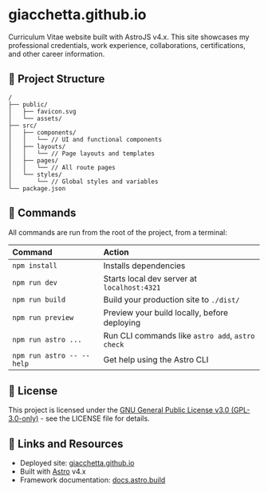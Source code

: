 # giacchetta.github.io

Curriculum Vitae website built with AstroJS v4.x. This site showcases my professional credentials, work experience, collaborations, certifications, and other career information.

## 🚀 Project Structure

```text
/
├── public/
│   ├── favicon.svg
│   └── assets/
├── src/
│   ├── components/
│   │   └── // UI and functional components
│   ├── layouts/
│   │   └── // Page layouts and templates
│   ├── pages/
│   │   └── // All route pages
│   └── styles/
│       └── // Global styles and variables
└── package.json
```

## 🧞 Commands

All commands are run from the root of the project, from a terminal:

| Command                   | Action                                           |
| :------------------------ | :----------------------------------------------- |
| `npm install`             | Installs dependencies                            |
| `npm run dev`             | Starts local dev server at `localhost:4321`      |
| `npm run build`           | Build your production site to `./dist/`          |
| `npm run preview`         | Preview your build locally, before deploying     |
| `npm run astro ...`       | Run CLI commands like `astro add`, `astro check` |
| `npm run astro -- --help` | Get help using the Astro CLI                     |

## 📄 License

This project is licensed under the [GNU General Public License v3.0 (GPL-3.0-only)](LICENSE) - see the LICENSE file for details.

## 🔗 Links and Resources

- Deployed site: [giacchetta.github.io](https://giacchetta.github.io)
- Built with [Astro](https://astro.build) v4.x
- Framework documentation: [docs.astro.build](https://docs.astro.build)
